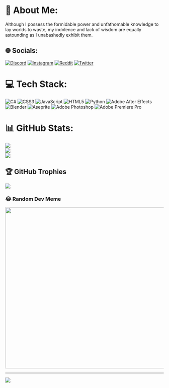 # 💫 About Me:
Although I possess the formidable power and unfathomable knowledge to lay worlds to waste, my indolence and lack of wisdom are equally astounding as I unabashedly exhibit them.


## 🌐 Socials:
[![Discord](https://img.shields.io/badge/Discord-%237289DA.svg?logo=discord&logoColor=white)](https://discord.gg/Hollmmes#6391) [![Instagram](https://img.shields.io/badge/Instagram-%23E4405F.svg?logo=Instagram&logoColor=white)](https://instagram.com/hollmmes) [![Reddit](https://img.shields.io/badge/Reddit-%23FF4500.svg?logo=Reddit&logoColor=white)](https://reddit.com/user/tufancand) [![Twitter](https://img.shields.io/badge/Twitter-%231DA1F2.svg?logo=Twitter&logoColor=white)](https://twitter.com/hollmmes) 

# 💻 Tech Stack:
![C#](https://img.shields.io/badge/c%23-%23239120.svg?style=for-the-badge&logo=c-sharp&logoColor=white) ![CSS3](https://img.shields.io/badge/css3-%231572B6.svg?style=for-the-badge&logo=css3&logoColor=white) ![JavaScript](https://img.shields.io/badge/javascript-%23323330.svg?style=for-the-badge&logo=javascript&logoColor=%23F7DF1E) ![HTML5](https://img.shields.io/badge/html5-%23E34F26.svg?style=for-the-badge&logo=html5&logoColor=white) ![Python](https://img.shields.io/badge/python-3670A0?style=for-the-badge&logo=python&logoColor=ffdd54) ![Adobe After Effects](https://img.shields.io/badge/Adobe%20After%20Effects-9999FF.svg?style=for-the-badge&logo=Adobe%20After%20Effects&logoColor=white) ![Blender](https://img.shields.io/badge/blender-%23F5792A.svg?style=for-the-badge&logo=blender&logoColor=white) ![Aseprite](https://img.shields.io/badge/Aseprite-FFFFFF?style=for-the-badge&logo=Aseprite&logoColor=#7D929E) ![Adobe Photoshop](https://img.shields.io/badge/adobephotoshop-%2331A8FF.svg?style=for-the-badge&logo=adobephotoshop&logoColor=white) ![Adobe Premiere Pro](https://img.shields.io/badge/Adobe%20Premiere%20Pro-9999FF.svg?style=for-the-badge&logo=Adobe%20Premiere%20Pro&logoColor=white)
# 📊 GitHub Stats:
![](https://github-readme-stats.vercel.app/api?username=hollmmes&theme=radical&hide_border=false&include_all_commits=true&count_private=false)<br/>
![](https://github-readme-streak-stats.herokuapp.com/?user=hollmmes&theme=radical&hide_border=false)<br/>
![](https://github-readme-stats.vercel.app/api/top-langs/?username=hollmmes&theme=radical&hide_border=false&include_all_commits=true&count_private=false&layout=compact)

## 🏆 GitHub Trophies
![](https://github-profile-trophy.vercel.app/?username=hollmmes&theme=tokyonight&no-frame=true&no-bg=true&margin-w=4)

### 😂 Random Dev Meme
<img src="https://rm.up.railway.app/" width="512px"/>

---
[![](https://visitcount.itsvg.in/api?id=hollmmes&icon=0&color=1)](https://visitcount.itsvg.in)

<!-- Proudly created with GPRM ( https://gprm.itsvg.in ) -->
